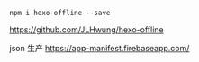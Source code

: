 

```
npm i hexo-offline --save
```


https://github.com/JLHwung/hexo-offline


json 生产
https://app-manifest.firebaseapp.com/

<!-- pwa -->
<link rel="manifest" href="/pwa/manifest.json">